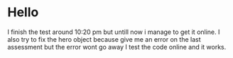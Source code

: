 # Hello
I finish the test around 10:20 pm but untill now i manage to get it online.
I also try to fix the hero object because give me an error on the last assessment but the error wont go away I test
the code online and it works.

